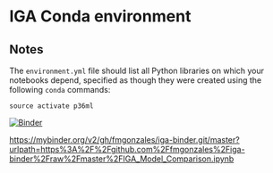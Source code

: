 # IGA Conda environment

## Notes
The `environment.yml` file should list all Python libraries on which your notebooks
depend, specified as though they were created using the following `conda` commands:

```
source activate p36ml
```

[![Binder](https://mybinder.org/badge_logo.svg)](https://mybinder.org/v2/gh/fmgonzales/iga-binder.git/master?urlpath=https%3A%2F%2Fgithub.com%2Ffmgonzales%2Figa-binder%2Fraw%2Fmaster%2FIGA_Model_Comparison.ipynb)

https://mybinder.org/v2/gh/fmgonzales/iga-binder.git/master?urlpath=https%3A%2F%2Fgithub.com%2Ffmgonzales%2Figa-binder%2Fraw%2Fmaster%2FIGA_Model_Comparison.ipynb
